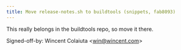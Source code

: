 ```yaml
---
title: Move release-notes.sh to buildtools (snippets, fab8093)
---
```


This really belongs in the buildtools repo, so move it there.

Signed-off-by: Wincent Colaiuta &lt;win@wincent.com&gt;

